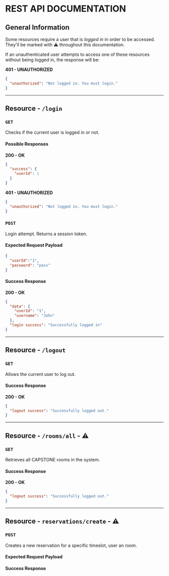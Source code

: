 # REST API DOCUMENTATION

## General Information

Some resources require a user that is *logged in* in order to be accessed. They'll be marked with :warning: throughout this documentation.

If an unauthenticated user attempts to access one of these resources without being logged in, the response will be:

**401 - UNAUTHORIZED**
```json
{
  "unauthorized": "Not logged in. You must login."
}
```

<hr/>

## Resource - `/login`

### `GET`

Checks if the current user is logged in or not.

#### Possible Responses

**200 - OK**
```json
{
  "success": {
    "userId": 1
  }
}
```

**401 - UNAUTHORIZED**
```json
{
  "unauthorized": "Not logged in. You must login."
}
```


### `POST`

Login attempt. Returns a session token.

#### Expected Request Payload
```json
{
  "userId":"1",
  "password": "pass"
}
```

#### Success Response

**200 - OK**
```json
{
  "data": {
    "userId": "1",
    "username": "John"
  },
  "login success": "Successfully logged in"
}
```

<hr/>

## Resource - `/logout`

### `GET`

Allows the current user to log out.

#### Success Response

**200 - OK**
```json
{
  "logout success": "Successfully logged out."
}
```

<hr/>

## Resource  - `/rooms/all` - :warning:

### `GET`

Retrieves all CAPSTONE rooms in the system.


#### Success Response

**200 - OK**
```json
{
  "logout success": "Successfully logged out."
}
```

<hr/>

## Resource - `reservations/create` - :warning:

### `POST`

Creates a new reservation for a specific timeslot, user an room.

#### Expected Request Payload

#### Success Response










